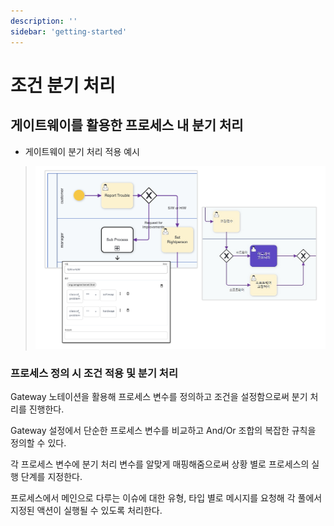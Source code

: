 ```yaml
---
description: ''
sidebar: 'getting-started'
---
```


# 조건 분기 처리

## 게이트웨이를 활용한 프로세스 내 분기 처리

- 게이트웨이 분기 처리 적용 예시

>![](../../uengine-image/condition.jpeg)

### 프로세스 정의 시 조건 적용 및 분기 처리

Gateway 노테이션을 활용해 프로세스 변수를 정의하고 조건을 설정함으로써 분기 처리를 진행한다.

Gateway 설정에서 단순한 프로세스 변수를 비교하고 And/Or 조합의 복잡한 규칙을 정의할 수 있다.

각 프로세스 변수에 분기 처리 변수를 알맞게 매핑해줌으로써 상황 별로 프로세스의 실행 단계를 지정한다.

프로세스에서 메인으로 다루는 이슈에 대한 유형, 타입 별로 메시지를 요청해 각 풀에서 지정된 액션이 실행될 수 있도록 처리한다.